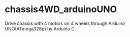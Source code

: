 # chassis4WD_arduinoUNO
Drive chassis with 4 motors on 4 wheels through Arduino UNO(ATmega328p) by Arduino C.
